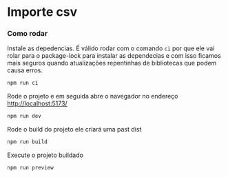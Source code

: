 # Importe csv

### Como rodar 

Instale as depedencias. É válido rodar com o comando `ci` por que ele vai rolar para o package-lock para instalar as dependecias e com isso ficamos mais seguros quando atualizações repentinhas de bibliotecas que podem causa erros.

```bash
npm run ci
```

Rode o projeto e em seguida abre o navegador no endereço [http://localhost:5173/](http://localhost:5173/)

```bash
npm run dev
```

Rode o build do projeto ele criará uma past dist

```bash
npm run build
```
Execute o projeto buildado

```
npm run preview
```


